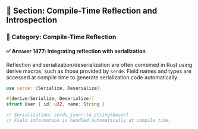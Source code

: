 ## 📘 Section: Compile-Time Reflection and Introspection
### 🔹 Category: Compile-Time Reflection
#### ✅ Answer 1477: Integrating reflection with serialization

Reflection and serialization/deserialization are often combined in Rust using derive macros, such as those provided by `serde`. Field names and types are accessed at compile time to generate serialization code automatically.

```rust
use serde::{Serialize, Deserialize};

#[derive(Serialize, Deserialize)]
struct User { id: u32, name: String }

// Serialization: serde_json::to_string(&user)
// Field information is handled automatically at compile time.
```
